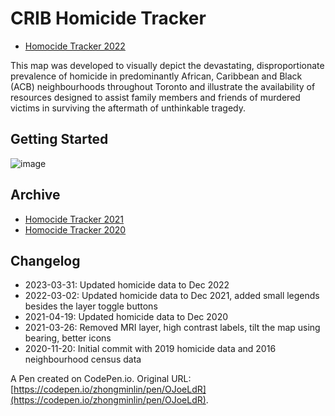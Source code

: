 # CRIB Homicide Tracker
- [Homocide Tracker 2022](https://the-crib-org.github.io/homicide-tracker/)

This map was developed to visually depict the devastating, disproportionate prevalence of homicide in predominantly African, Caribbean and Black (ACB) neighbourhoods throughout Toronto and illustrate the availability of resources designed to assist family members and friends of murdered victims in surviving the aftermath of unthinkable tragedy.

## Getting Started
![image](https://user-images.githubusercontent.com/47192580/229226181-ffe029b5-5e80-4d82-b010-7dd05952454a.png)

## Archive
- [Homocide Tracker 2021](https://the-crib-homicide-tracker.netlify.app/)
- [Homocide Tracker 2020](https://www.the-crib.org/homicide-tracker.html)

## Changelog 
- 2023-03-31: Updated homicide data to Dec 2022
- 2022-03-02: Updated homicide data to Dec 2021, added small legends besides the layer toggle buttons
- 2021-04-19: Updated homicide data to Dec 2020
- 2021-03-26: Removed MRI layer, high contrast labels, tilt the map using bearing, better icons
- 2020-11-20: Initial commit with 2019 homicide data and 2016 neighbourhood census data

A Pen created on CodePen.io. Original URL: [https://codepen.io/zhongminlin/pen/OJoeLdR](https://codepen.io/zhongminlin/pen/OJoeLdR).

